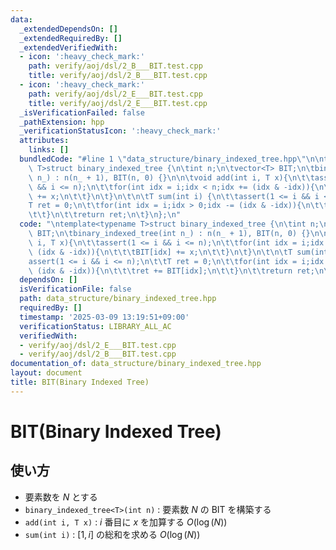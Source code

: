 ```yaml
---
data:
  _extendedDependsOn: []
  _extendedRequiredBy: []
  _extendedVerifiedWith:
  - icon: ':heavy_check_mark:'
    path: verify/aoj/dsl/2_B___BIT.test.cpp
    title: verify/aoj/dsl/2_B___BIT.test.cpp
  - icon: ':heavy_check_mark:'
    path: verify/aoj/dsl/2_E___BIT.test.cpp
    title: verify/aoj/dsl/2_E___BIT.test.cpp
  _isVerificationFailed: false
  _pathExtension: hpp
  _verificationStatusIcon: ':heavy_check_mark:'
  attributes:
    links: []
  bundledCode: "#line 1 \"data_structure/binary_indexed_tree.hpp\"\n\ntemplate<typename\
    \ T>struct binary_indexed_tree {\n\tint n;\n\tvector<T> BIT;\n\tbinary_indexed_tree(int\
    \ n_) : n(n_ + 1), BIT(n, 0) {}\n\n\tvoid add(int i, T x){\n\t\tassert(1 <= i\
    \ && i <= n);\n\t\tfor(int idx = i;idx < n;idx += (idx & -idx)){\n\t\t\tBIT[idx]\
    \ += x;\n\t\t}\n\t}\n\t\n\tT sum(int i) {\n\t\tassert(1 <= i && i <= n);\n\t\t\
    T ret = 0;\n\t\tfor(int idx = i;idx > 0;idx -= (idx & -idx)){\n\t\t\tret += BIT[idx];\n\
    \t\t}\n\t\treturn ret;\n\t}\n};\n"
  code: "\ntemplate<typename T>struct binary_indexed_tree {\n\tint n;\n\tvector<T>\
    \ BIT;\n\tbinary_indexed_tree(int n_) : n(n_ + 1), BIT(n, 0) {}\n\n\tvoid add(int\
    \ i, T x){\n\t\tassert(1 <= i && i <= n);\n\t\tfor(int idx = i;idx < n;idx +=\
    \ (idx & -idx)){\n\t\t\tBIT[idx] += x;\n\t\t}\n\t}\n\t\n\tT sum(int i) {\n\t\t\
    assert(1 <= i && i <= n);\n\t\tT ret = 0;\n\t\tfor(int idx = i;idx > 0;idx -=\
    \ (idx & -idx)){\n\t\t\tret += BIT[idx];\n\t\t}\n\t\treturn ret;\n\t}\n};\n"
  dependsOn: []
  isVerificationFile: false
  path: data_structure/binary_indexed_tree.hpp
  requiredBy: []
  timestamp: '2025-03-09 13:19:51+09:00'
  verificationStatus: LIBRARY_ALL_AC
  verifiedWith:
  - verify/aoj/dsl/2_E___BIT.test.cpp
  - verify/aoj/dsl/2_B___BIT.test.cpp
documentation_of: data_structure/binary_indexed_tree.hpp
layout: document
title: BIT(Binary Indexed Tree)
---
```


# BIT(Binary Indexed Tree)

## 使い方

- 要素数を $N$ とする
- ``binary_indexed_tree<T>(int n)`` : 要素数 $N$ の BIT を構築する
- ``add(int i, T x)`` : $i$ 番目に $x$ を加算する $O(\log(N))$
- ``sum(int i)`` : $[1, i]$ の総和を求める $O(\log(N))$
